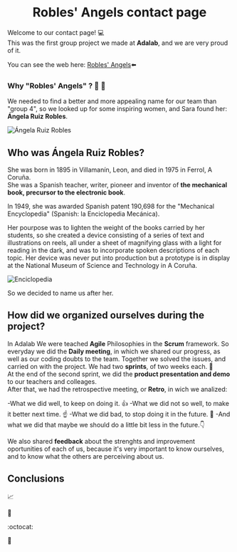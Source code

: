 
<h1 align="center"> 
 Robles' Angels contact page
</h1>

Welcome to our contact page! :computer: <br />
This was the first group project we made at **Adalab**, and we are very proud of it.<br />

You can see the web here: [Robles' Angels](https://beta.adalab.es/project-promo-i-module-1-team-4-morning/):arrow_left:

### Why "Robles' Angels" ?    :deciduous_tree: :angel:

We needed to find a better and more appealing name for our team than "group 4", so we looked up for some inspiring women, and Sara found her: **Ángela Ruiz Robles**.

![Ángela Ruiz Robles](https://raw.githubusercontent.com/silalonso/project-promo-i-module-1-team-4-morning/master/images/Robles.jpg "Ángela Ruiz Robles with her invention")

## Who was Ángela Ruiz Robles?
She was born in 1895 in Villamanín, Leon, and died in 1975 in Ferrol, A Coruña.<br />
She was a Spanish teacher, writer, pioneer and inventor of **the mechanical book, precursor to the electronic book**.<br />

In 1949, she was awarded Spanish patent 190,698 for the "Mechanical Encyclopedia" (Spanish: la Enciclopedia Mecánica).<br />

Her pourpose was to lighten the weight of the books carried by her students, so she created a device consisting of a series of text and illustrations on reels, all under a sheet of magnifying glass with a light for reading in the dark, and was to incorporate spoken descriptions of each topic. Her device was never put into production but a prototype is in display at the National Museum of Science and Technology in A Coruña.<br />

![Enciclopedia](https://raw.githubusercontent.com/silalonso/project-promo-i-module-1-team-4-morning/master/images/enciclopedia.jpg "The Mechanical Encyclopedia")


So we decided to name us after her.


## How did we organized ourselves during the project?

In Adalab We were teached **Agile** Philosophies in the **Scrum** framework. So everyday we did the **Daily meeting**, in which we shared our progress, as well as our coding doubts to the team. Together we solved the issues, and carried on with the project.
We had two **sprints**, of two weeks each. :calendar: <br />
At the end of the second sprint, we did the **product presentation and demo** to our teachers and colleages.<br />
After that, we had the retrospective meeting, or **Retro**, in wich we analized:

-What we did well, to keep on doing it. :thumbsup:
-What we did not so well, to make it better next time. :point_up:
-What we did bad, to stop doing it in the future. :no_entry_sign:
-And what we did that maybe we should do a little bit less in the future.:point_down:

We also shared **feedback** about the strenghts and improvement oportunities of each of us, because it's very important to know ourselves, and to know what the others are perceiving about us.


## Conclusions
:chart_with_upwards_trend:

:tada:

:octocat:

:angel:
